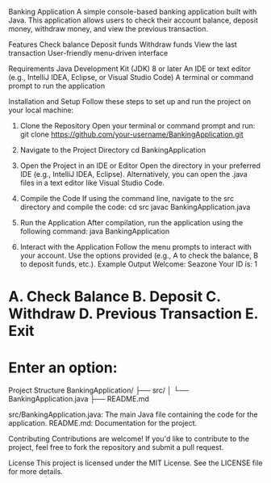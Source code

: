 Banking Application
A simple console-based banking application built with Java. This application allows users to check their account balance, deposit money, withdraw money, and view the previous transaction.

Features
Check balance
Deposit funds
Withdraw funds
View the last transaction
User-friendly menu-driven interface

Requirements
Java Development Kit (JDK) 8 or later
An IDE or text editor (e.g., IntelliJ IDEA, Eclipse, or Visual Studio Code)
A terminal or command prompt to run the application

Installation and Setup
Follow these steps to set up and run the project on your local machine:

1. Clone the Repository
Open your terminal or command prompt and run:
git clone https://github.com/your-username/BankingApplication.git

2. Navigate to the Project Directory
cd BankingApplication

4. Open the Project in an IDE or Editor
Open the directory in your preferred IDE (e.g., IntelliJ IDEA, Eclipse).
Alternatively, you can open the .java files in a text editor like Visual Studio Code.

6. Compile the Code
If using the command line, navigate to the src directory and compile the code:
cd src
javac BankingApplication.java

5. Run the Application
After compilation, run the application using the following command:
java BankingApplication

7. Interact with the Application
Follow the menu prompts to interact with your account.
Use the options provided (e.g., A to check the balance, B to deposit funds, etc.).
Example Output
Welcome: Seazone
Your ID is: 1

A. Check Balance
B. Deposit
C. Withdraw
D. Previous Transaction
E. Exit
================================
Enter an option:
================================

Project Structure
BankingApplication/
├── src/
│   └── BankingApplication.java
├── README.md

src/BankingApplication.java: The main Java file containing the code for the application.
README.md: Documentation for the project.

Contributing
Contributions are welcome! If you'd like to contribute to the project, feel free to fork the repository and submit a pull request.

License
This project is licensed under the MIT License. See the LICENSE file for more details.

